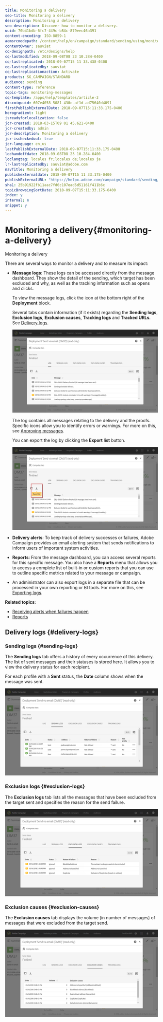 ```yaml
---
title: Monitoring a delivery
seo-title: Monitoring a delivery
description: Monitoring a delivery
seo-description: Discover how to monitor a delivery.
uuid: 70b41bdb-6fc7-449c-b84c-879eec46a391
content-encoding: ISO-8859-1
aemsrcnodepath: /content/help/en/campaign/standard/sending/using/monitoring-a-delivery
contentOwner: sauviat
cq-designpath: /etc/designs/help
cq-lastmodified: 2018-09-08T08 23 10.284-0400
cq-lastreplicated: 2018-09-07T15 11 33.438-0400
cq-lastreplicatedby: sauviat
cq-lastreplicationaction: Activate
products: SG_CAMPAIGN/STANDARD
audience: sending
content-type: reference
topic-tags: monitoring-messages
cq-template: /apps/help/templates/article-3
discoiquuid: 607e4058-5081-430c-af1d-ad75640d4091
firstPublishExternalDate: 2018-09-07T15:11:33.175-0400
herogradient: light
isreadyforlocalization: false
jcr-created: 2018-03-15T09 01 45.621-0400
jcr-createdby: admin
jcr-description: Monitoring a delivery
jcr-ischeckedout: true
jcr-language: en_us
lastPublishExternalDate: 2018-09-07T15:11:33.175-0400
lochandoffdate: 2018-09-08T08 23 10.284-0400
loclangtag: locales fr;locales de;locales ja
lr-lastreplicatedby: sauviat@adobe.com
navTitle: Monitoring a delivery
publishexternaldate: 2018-09-07T15 11 33.175-0400
publishExternalURL: "https://helpx.adobe.com/campaign/standard/sending/using/monitoring-a-delivery.html"
sha1: 25b91922fb11aac7fd6c107ead5d51161f411b6c
topicBrowsingSortDate: 2018-09-07T15:11:33.175-0400
index: y
internal: n
snippet: y
---
```


# Monitoring a delivery{#monitoring-a-delivery}

Monitoring a delivery

There are several ways to monitor a delivery and to measure its impact:

* **Message logs**: These logs can be accessed directly from the message dashboard. They show the detail of the sending, which target has been excluded and why, as well as the tracking information such as opens and clicks.

  To view the message logs, click the icon at the bottom right of the **Deployment** block.

  Several tabs contain information (if it exists) regarding the **Sending logs**, **Exclusion logs**, **Exclusion causes**, **Tracking logs** and **Tracked URLs**. See [Delivery logs](../../sending/using/monitoring-a-delivery.md#delivery-logs).

  ![](assets/sending_delivery1.png)

  The log contains all messages relating to the delivery and the proofs. Specific icons allow you to identify errors or warnings. For more on this, see [Approving messages](../../sending/using/previewing-messages.md).

  You can export the log by clicking the **Export list** button.

  ![](assets/sending_delivery2.png)

* **Delivery alerts**: To keep track of delivery successes or failures, Adobe Campaign provides an email alerting system that sends notifications to inform users of important system activities.
* **Reports**: From the message dashboard, you can access several reports for this specific message. You also have a **Reports** menu that allows you to access a complete list of built-in or custom reports that you can use to outline specific metrics related to your message or campaign.
* An administrator can also export logs in a separate file that can be processed in your own reporting or BI tools. For more on this, see [Exporting logs](../../automating/using/exporting-logs.md).

**Related topics:**

* [Receiving alerts when failures happen](../../sending/using/receiving-alerts-when-failures-happen.md)
* [Reports](../../reporting/using/about-dynamic-reports.md)

## Delivery logs {#delivery-logs}

### Sending logs {#sending-logs}

The **Sending logs** tab offers a history of every occurrence of this delivery. The list of sent messages and their statuses is stored here. It allows you to view the delivery status for each recipient.

For each profile with a **Sent** status, the **Date** column shows when the message was sent.

![](assets/sending_delivery3.png)

### Exclusion logs {#exclusion-logs}

The **Exclusion logs** tab lists all the messages that have been excluded from the target sent and specifies the reason for the send failure.

![](assets/sending_delivery4.png)

### Exclusion causes {#exclusion-causes}

The **Exclusion causes** tab displays the volume (in number of messages) of messages that were excluded from the target send.

![](assets/sending_delivery5.png)

